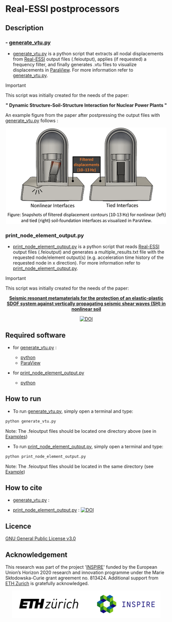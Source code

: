 # Real-ESSI postprocessors


## Description

### - [generate_vtu.py](./generate_vtu_files/generate_vtu.py)

- [generate_vtu.py](./generate_vtu_files/generate_vtu.py) is a python script that extracts all nodal displacements from [Real-ESSI](http://real-essi.info/) output files (.feioutput), applies (if requested) a frequency filter, and finally generates .vtu files to visualize displacements in [ParaView](https://www.paraview.org/). For more information refer to [generate_vtu.py](./generate_vtu_files/generate_vtu.py).

>[!IMPORTANT]
>This script was initially created for the needs of the paper: 

<p align="center">
<strong>" Dynamic Structure-Soil-Structure Interaction for Nuclear Power Plants "</strong>
</p>

An example figure from the paper after postpressing the output files with [generate_vtu.py](./generate_vtu_files/generate_vtu.py) follows :

<p align="center">
  <img src="https://github.com/ConstantinosKanellopoulos/images_for_my_repo/blob/master/NPP_reactor_tied_and_nonlinear_interfaces_filtered.png" width="500" height="300" >
</p>

<!-- <p align="center">
<strong>Figure: Snapshots of filtered displacement contours (10-13 Hz) for nonlinear (left) and tied (right) soil-NPP reactor building interfaces.</strong>
</p> -->


### print_node_element_output.py

- [print_node_element_output.py](print_node-or-element_outputs/print_node_element_output.py) is a python script that reads [Real-ESSI](http://real-essi.info/) output files (.feioutput) and generates a multiple_results.txt file with the requested node/element output(s) (e.g. acceleration time history of the requested node in x direction). For more information refer to [print_node_element_output.py](print_node-or-element_outputs/print_node_element_output.py).

>[!IMPORTANT]
>This script was initially created for the needs of the paper: 

<p align="center">
  <strong><a href="https://doi.org/10.1016/j.soildyn.2022.107366">Seismic resonant metamaterials for the protection of an elastic-plastic SDOF system against vertically propagating seismic shear waves (SH) in nonlinear soil</a></strong>
</p>

<p align="center">
  <a href="https://doi.org/10.1016/j.soildyn.2022.107366">
    <img src="https://img.shields.io/badge/DOI-10.1016%2Fj.soildyn.2022.107366-purple" alt="DOI">
  </a>
</p>



## Required software

- for [generate_vtu.py](./generate_vtu_files/generate_vtu.py) :
  - [python](https://www.python.org/)
  - [ParaView](https://www.paraview.org/)

- for [print_node_element_output.py](print_node-or-element_outputs/print_node_element_output.py)
  - [python](https://www.python.org/)



## How to run

- To run [generate_vtu.py](./generate_vtu_files/generate_vtu.py), simply open a terminal and type:

```bash
python generate_vtu.py
```
Note: The .feioutput files should be located one directory above (see in [Examples](./generate_vtu_files/Examples))

- To run [print_node_element_output.py](print_node-or-element_outputs/print_node_element_output.py), simply open a terminal and type:

```bash
python print_node_element_output.py
```
Note: The .feioutput files should be located in the same directory (see [Example](./print_node-or-element_outputs/Example))



## How to cite

- [generate_vtu.py](./generate_vtu_files/generate_vtu.py) :

- [print_node_element_output.py](print_node-or-element_outputs/print_node_element_output.py) :  [![DOI](https://img.shields.io/badge/DOI-10.1016%2Fj.soildyn.2022.107366-purple)](https://doi.org/10.1016/j.soildyn.2022.107366)



## Licence

[GNU General Public License v3.0](./COPYING)



## Acknowledgement

This research was part of the project '[INSPIRE](https://itn-inspire.eu/)' funded by the European Union’s Horizon 2020 research and innovation programme under the Marie Skłodowska-Curie grant agreement no. 813424. Additional support from [ETH Zurich](https://ethz.ch/en.html) is gratefully acknowledged.

<!-- <img align="center" src="https://github.com/ConstantinosKanellopoulos/images_for_my_repo/blob/master/logos.png"> -->

<p align="center">
  <img src="https://github.com/ConstantinosKanellopoulos/images_for_my_repo/blob/master/logos.png">
</p>


